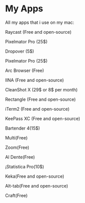 # My Apps
All my apps that i use on my mac:

Raycast (Free and open-source)

Pixelmator Pro (25$)

Dropover (5$)

Pixelmator Pro (25$)

Arc Browser (Free)

IINA (Free and open-source)

CleanShot X (29$ or 8$ per month)

Rectangle (Free and open-source)

iTerm2 (Free and open-source)

KeePass XC (Free and open-source)

Bartender 4(15$)

Multi(Free)

Zoom(Free)

Al Dente(Free)

¡Statistica Pro(10$)

Keka(Free and open-source)

Alt-tab(Free and open-source)

Craft(Free)
